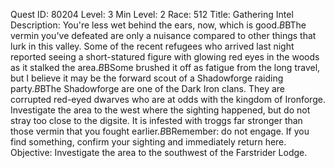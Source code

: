 Quest ID: 80204
Level: 3
Min Level: 2
Race: 512
Title: Gathering Intel
Description: You're less wet behind the ears, now, which is good.$B$BThe vermin you've defeated are only a nuisance compared to other things that lurk in this valley. Some of the recent refugees who arrived last night reported seeing a short-statured figure with glowing red eyes in the woods as it stalked the area.$B$BSome brushed it off as fatigue from the long travel, but I believe it may be the forward scout of a Shadowforge raiding party.$B$BThe Shadowforge are one of the Dark Iron clans. They are corrupted red-eyed dwarves who are at odds with the kingdom of Ironforge. Investigate the area to the west where the sighting happened, but do not stray too close to the digsite. It is infested with troggs far stronger than those vermin that you fought earlier.$B$BRemember: do not engage. If you find something, confirm your sighting and immediately return here.
Objective: Investigate the area to the southwest of the Farstrider Lodge.

